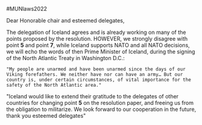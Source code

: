 #MUNlaws2022

Dear Honorable chair and esteemed delegates,

The delegation of Iceland agrees and is already working on many of the points proposed by the resolution.
HOWEVER, we strongly disagree with point **5** and point **7**, while Iceland supports NATO and all NATO decisions, we will echo the words of then Prime Minister of Iceland, during the signing of the North Atlantic Treaty in Washington D.C.:
	
	"My people are unarmed and have been unarmed since the days of our Viking forefathers. We neither have nor can have an army… But our country is, under certain circumstances, of vital importance for the safety of the North Atlantic area."


"Iceland would like to extend their gratitude to the delegates of other countries for changing point **5** on the resolution paper, and freeing us from the obligation to militarize. We look forward to our cooperation in the future, thank you esteemed delegates"
